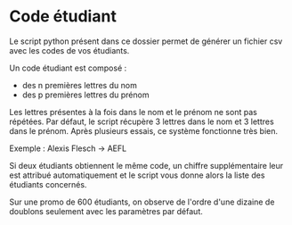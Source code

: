 # Code étudiant 

Le script python présent dans ce dossier permet de générer un fichier csv avec les codes de vos étudiants.

Un code étudiant est composé : 
* des n premières lettres du nom
* des p premières lettres du prénom

Les lettres présentes à la fois dans le nom et le prénom ne sont pas répétées. Par défaut, le script récupère 3 lettres dans le nom et 3 lettres dans le prénom. Après plusieurs essais, ce système fonctionne très bien.

Exemple : 
Alexis Flesch -> AEFL

Si deux étudiants obtiennent le même code, un chiffre supplémentaire leur est attribué automatiquement et le script vous donne alors la liste des étudiants concernés.

Sur une promo de 600 étudiants, on observe de l'ordre d'une dizaine de doublons seulement avec les paramètres par défaut.